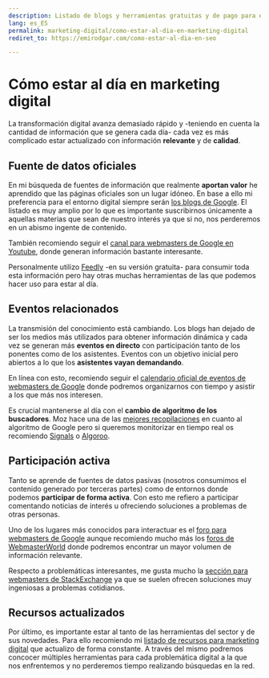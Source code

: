 ```yaml
---
description: Listado de blogs y herramientas gratuitas y de pago para estar al día en marketing digital. Aprende a ser competitivo.
lang: es_ES
permalink: marketing-digital/como-estar-al-dia-en-marketing-digital
rediret_to: https://emirodgar.com/como-estar-al-dia-en-seo

---
```


# Cómo estar al día en marketing digital

La transformación digital avanza demasiado rápido y -teniendo en cuenta la cantidad de información que se genera cada día- cada vez es más complicado estar actualizado con información **relevante** y de **calidad**.

## Fuente de datos oficiales

En mi búsqueda de fuentes de información que realmente **aportan valor** he aprendido que las páginas oficiales son un lugar idóneo. En base a ello mi preferencia para el entorno digital siempre serán [los blogs de Google](https://www.google.com/press/blog-social-directory.html). El listado es muy amplio por lo que es importante suscribirnos únicamente a aquellas materias que sean de nuestro interés ya que si no, nos perderemos en un abismo ingente de contenido.

También recomiendo seguir el [canal para webmasters de Google en Youtube](https://www.youtube.com/user/GoogleWebmasterHelp), donde generan información bastante interesante.

Personalmente utilizo [Feedly](https://feedly.com) -en su versión gratuita- para consumir toda esta información pero hay otras muchas herramientas de las que podemos hacer uso para estar al día.

## Eventos relacionados

La transmisión del conocimiento está cambiando. Los blogs han dejado de ser los medios más utilizados para obtener información dinámica y cada vez se generan más **eventos en directo** con participación tanto de los ponentes como de los asistentes. Eventos con un objetivo inicial pero abiertos a lo que los **asistentes vayan demandando**.

En línea con esto, recomiendo seguir el [calendario oficial de eventos de webmasters de Google](https://www.google.com/webmasters/connect/?hl=es) donde podremos organizarnos con tiempo y asistir a los que más nos interesen.

Es crucial mantenerse al día con el **cambio de algoritmo de los buscadores**. Moz hace una de las [mejores recopilaciones](https://moz.com/google-algorithm-change) en cuanto al algoritmo de Google pero si queremos monitorizar en tiempo real os recomiendo [Signals](https://cognitiveseo.com/signals/) o [Algoroo](https://algoroo.com). 

## Participación activa 

Tanto se aprende de fuentes de datos pasivas (nosotros consumimos el contenido generado por terceras partes) como de entornos donde podemos **participar de forma activa**. Con esto me refiero a participar comentando noticias de interés u ofreciendo soluciones a problemas de otras personas.

Uno de los lugares más conocidos para interactuar es el [foro para webmasters de Google](https://productforums.google.com/forum/#!forum/webmasters) aunque recomiendo mucho más los [foros de WebmasterWorld](https://www.webmasterworld.com) donde podremos encontrar un mayor volumen de información relevante. 

Respecto a problemáticas interesantes, me gusta mucho la [sección para webmasters de StackExchange](https://webmasters.stackexchange.com/questions) ya que se suelen ofrecen soluciones muy ingeniosas a problemas cotidianos.

## Recursos actualizados 

Por último, es importante estar al tanto de las herramientas del sector y de sus novedades. Para ello recomiendo mi [listado de recursos para marketing digital](https://emirodgar.com/recursos-marketing-digital/) que actualizo de forma constante. A través del mismo podremos concocer múltiples herramientas para cada problemática digital a la que nos enfrentemos y no perderemos tiempo realizando búsquedas en la red. 
